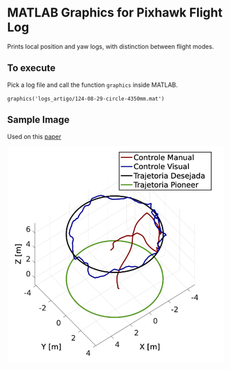 # MATLAB Graphics for Pixhawk Flight Log

Prints local position and yaw logs, with distinction between flight modes.

## To execute

Pick a log file and call the function `graphics` inside MATLAB. 

`graphics('logs_artigo/124-08-29-circle-4350mm.mat')`

## Sample Image
Used on this [paper](https://www.ufrgs.br/sbai17/papers/paper_549.pdf)

![Drone/Pioneer Trajectory](./trajectory.png)